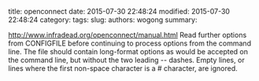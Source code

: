 title: openconnect
date: 2015-07-30 22:48:24
modified: 2015-07-30 22:48:24
category: 
tags: 
slug: 
authors: wogong
summary: 

<http://www.infradead.org/openconnect/manual.html>
Read further options from CONFIGFILE before continuing to process options from the command line. The file should contain long-format options as would be accepted on the command line, but without the two leading -- dashes. Empty lines, or lines where the first non-space character is a # character, are ignored.
